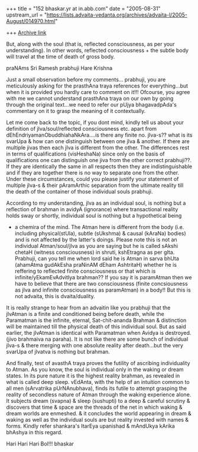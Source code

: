 +++
title = "152 bhaskar.yr at in.abb.com"
date = "2005-08-31"
upstream_url = "https://lists.advaita-vedanta.org/archives/advaita-l/2005-August/014970.html"

+++
[Archive link](https://lists.advaita-vedanta.org/archives/advaita-l/2005-August/014970.html)


But, along with the soul (that is, reflected consciousness, as per your
understanding). In other words, reflected consciousness + the subtle body
will travel at the time of death of gross body.

praNAms Sri Ramesh prabhuji
Hare Krishna

Just   a   small  observation  before  my  comments...  prabhuji,  you  are
meticulously asking for the prasthAna traya references for everything...but
when it is provided you hardly care to comment on it!!! Ofcourse, you agree
with  me  we  cannot understand prasthAna traya on our own by going through
the original text...we need to refer our pUjya bhagavadpAda's commentary on
it to grasp the meaning of it contextually.

Let  me come back to the topic, if you dont mind, kindly tell us about your
definition   of   jIva/soul/reflected   consciousness   etc.   apart   from
dEhEndriyamanObuddhiahaNkAra....is  there  any finite no. jIva-s??  what is
its svarUpa & how can one distinguish between one jIva & another.  If there
are  multiple  jivas  then  each  jIva  is  different  from  the other. The
differences  rest in terms of qualifications (visHeshaNa) since only on the
basis of qualifications one can distinguish one jiva from the other correct
prabhuji??.  If they are identically the same in all respects then they are
indistinguishable  and if they are together there is no way to separate one
from  the  other.  Under these circumstances, could you please justify your
statement  of  multiple  jIva-s  &  their  pAramArthic  separation from the
ultimate  reality till the death of the container of those individual souls
prabhuji.

According to my understanding, jIva as an individual soul, is nothing but a
reflection  of  brahman  in  avidyA (ignorance) where transactional reality
holds  sway or shortly, individual soul is nothing but a hypothetical being
-  a  chemira of the mind.  The Atman here is different from the body (i.e.
including  physical(stUla),  subtle (sUkshma) & causal (kAraNa) bodies) and
is  not  affected  by  the  latter's  doings.   Please  note this is not an
individual Atman/soul/jIva as you are saying but he is called sAkshi chetaH
(witness  consciousness)  in shruti, kshEtragna as per gIta.  Prabhuji, can
you  tell  me when lord said he is Atman in sarva bhUta (ahamAtma gudAkEsha
praNinAM  dEham  AshtritaH)  whether  he  is  reffering to reflected finite
consciousness  or  that which is infinite/yEkamEvAdvitIya brahman??  If you
say  it  is  paramAtman  then  we  have  to  believe  that  there  are  two
consciousness  (finite  concsiousness as jIva and infinite consciousness as
paramAtman) in a body!! But this is not advaita, this is dvaita/duality.

It  is  really strange to hear from an advaitin like you prabhuji that  the
jIvAtman  is  a  finite  and  conditioned  being  before  death,  while the
Paramatman  is the infinite, eternal, Sat-chit-ananda Brahman & distinction
will be maintained till the physical death of this individual soul.  But as
said  earlier,  the  jIvAtman  is  identical with Paramatman when Avidya is
destroyed. (jivo brahmaiva na paraha).  It is not like there are some bunch
of  individual  jIva-s  &  there  merging  with  one absolute reality after
death...but the very svarUpa of jIvatva is nothing but brahman.


And  finally,  test  of  avasthA  traya  proves  the  futility of ascribing
individuality  to  Atman.   As you know, the soul is individual only in the
waking  or  dream  states.   In  its  pure nature it is the highest reality
brahman, as revealed in what is called deep sleep.   vEdAnta, with the help
of  an  intuition  common  to  all men (sArvatrika pUrNAnubhava), finds its
futile  to  attempt  grasping  the  reality  of  secondless nature of Atman
through  the  waking  experience alone.  It subjects dream (svapna) & sleep
(sushupti)  to  a deep & careful scrutiny & discovers that time & space are
the  threads  of  the net in which waking & dream worlds are enmeshed. & it
concludes  the  world appearing in dream & waking as well as the individual
souls  are but reality invested with names & forms. Kindly refer shankara's
ItarEya upanishad & mAndUkya kArika bhAshya in this regard.

Hari Hari Hari Bol!!!
bhaskar



